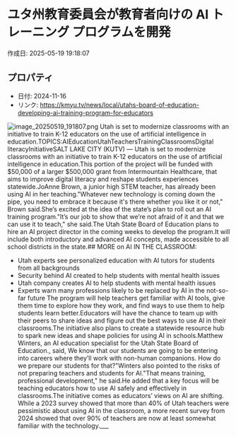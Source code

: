 # ユタ州教育委員会が教育者向けの AI トレーニング プログラムを開発

作成日: 2025-05-19 19:18:07

## プロパティ

- 日付: 2024-11-16
- リンク: https://kmyu.tv/news/local/utahs-board-of-education-developing-ai-training-program-for-educators

![image_20250519_191807.png](../assets/image_20250519_191807.png)
Utah is set to modernize classrooms with an initiative to train K-12 educators on the use of artificial intelligence in education.TOPICS:AIEducationUtahTeachersTrainingClassroomsDigital literacyInitiativeSALT LAKE CITY (KUTV) — Utah is set to modernize classrooms with an initiative to train K-12 educators on the use of artificial intelligence in education.This portion of the project will be funded with $50,000 of a larger $500,000 grant from Intermountain Healthcare, that aims to improve digital literacy and reshape students experiences statewide.JoAnne Brown, a junior high STEM teacher, has already been using AI in her teaching."Whatever new technology is coming down the pipe, you need to embrace it because it's there whether you like it or not," Brown said.She’s excited at the idea of the state’s plan to roll out an AI training program."It’s our job to show that we’re not afraid of it and that we can use it to teach," she said.The Utah State Board of Education plans to hire an AI project director in the coming weeks to develop the program.It will include both introductory and advanced AI concepts, made accessible to all school districts in the state.## MORE on AI IN THE CLASSROOM:
- Utah experts see personalized education with AI tutors for students from all backgrounds
- Security behind AI created to help students with mental health issues
- Utah company creates AI to help students with mental health issues
- Experts warn many professions likely to be replaced by AI in the not-so-far future
The program will help teachers get familiar with AI tools, give them time to explore how they work, and find ways to use them to help students learn better.Educators will have the chance to team up with their peers to share ideas and figure out the best ways to use AI in their classrooms.The initiative also plans to create a statewide resource hub to spark new ideas and shape policies for using AI in schools.Matthew Winters, an AI education specialist for the Utah State Board of Education., said, We know that our students are going to be entering into careers where they’ll work with non-human companions. How do we prepare our students for that?"Winters also pointed to the risks of not preparing teachers and students for AI."That means training, professional development," he said.He added that a key focus will be teaching educators how to use AI safely and effectively in classrooms.The initiative comes as educators’ views on AI are shifting. While a 2023 survey showed that more than 40% of Utah teachers were pessimistic about using AI in the classroom, a more recent survey from 2024 showed that over 90% of teachers are now at least somewhat familiar with the technology.___